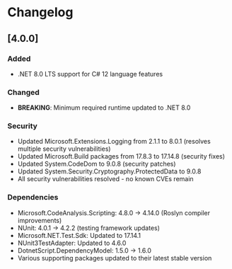 # Changelog

## [4.0.0]

### Added
- .NET 8.0 LTS support for C# 12 language features

### Changed
- **BREAKING**: Minimum required runtime updated to .NET 8.0

### Security
- Updated Microsoft.Extensions.Logging from 2.1.1 to 8.0.1 (resolves multiple security vulnerabilities)
- Updated Microsoft.Build packages from 17.8.3 to 17.14.8 (security fixes)
- Updated System.CodeDom to 9.0.8 (security patches)
- Updated System.Security.Cryptography.ProtectedData to 9.0.8
- All security vulnerabilities resolved - no known CVEs remain

### Dependencies
- Microsoft.CodeAnalysis.Scripting: 4.8.0 → 4.14.0 (Roslyn compiler improvements)
- NUnit: 4.0.1 → 4.2.2 (testing framework updates)
- Microsoft.NET.Test.Sdk: Updated to 17.14.1
- NUnit3TestAdapter: Updated to 4.6.0
- DotnetScript.DependencyModel: 1.5.0 → 1.6.0
- Various supporting packages updated to their latest stable version